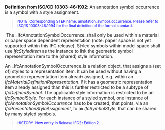 ﻿**Definition
from ISO/CD 10303-46:1992**: An annotation symbol occurrence is a symbol with a style assignment.

> <font color="#0000ff"><small>
NOTE&nbsp;
Corresponding
STEP name: annotation_symbol_occurrence. Please refer to ISO/IS
10303-46:1994 for the final definition of the formal standard.</small>
  </font>

&nbsp;The _IfcAnnotationSymbolOccurrence_shall only be used within a material or paper space dependent representation (note: paper space is not yet supported within this IFC release).&nbsp;Styled symbols within model space shall use _IfcStyledItem_ as the instance to link the geometric symbol representation item to the (shared) style information.

An _IfcAnnotationSymbolOccurrence_is a relation object, that assigns a (set of) styles to a representation item. It can be used without having a geometric representation item already assigned, e.g. within an _IfcMaterialDefinitionRepresentation_. If it has a geometric representation item already assigned than this is further restricted to be a subtype of _IfcDefinedSymbol_. The applicable style information is restricted to be an _IfcSymbolStyle_.&nbsp;For each instance of a styled symbol, one instance of _IfcAnnotationSymbolOccurrence_ has to be created, that points, via an _IfcPresentationStyleAssignment_, to an _IfcSymbolStyle_, that can be shared by many styled symbols.

> <small><font color="#0000ff">HISTORY&nbsp;
New entity in
Release IFC2x
Edition 2.</font></small>
